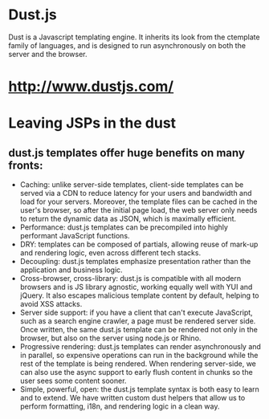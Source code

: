 # Dust.js
Dust is a Javascript templating engine. It inherits its look from the ctemplate family of languages, and is designed to run asynchronously on both the server and the browser.

# http://www.dustjs.com/


# Leaving JSPs in the dust

## dust.js templates offer huge benefits on many fronts: 
- Caching: unlike server-side templates, client-side templates can be served via a CDN to reduce latency for your users and bandwidth and load for your servers. Moreover, the template files can be cached in the user's browser, so after the initial page load, the web server only needs to return the dynamic data as JSON, which is maximally efficient. 
- Performance: dust.js templates can be precompiled into highly performant JavaScript functions. 
- DRY: templates can be composed of partials, allowing reuse of mark-up and rendering logic, even across different tech stacks. 
- Decoupling: dust.js templates emphasize presentation rather than the application and business logic. 
- Cross-browser, cross-library: dust.js is compatible with all modern browsers and is JS library agnostic, working equally well with YUI and jQuery. It also escapes malicious template content by default, helping to avoid XSS attacks. 
- Server side support: if you have a client that can't execute JavaScript, such as a search engine crawler, a page must be rendered server side. Once written, the same dust.js template can be rendered not only in the browser, but also on the server using node.js or Rhino. 
- Progressive rendering: dust.js templates can render asynchronously and in parallel, so expensive operations can run in the background while the rest of the template is being rendered. When rendering server-side, we can also use the async support to early flush content in chunks so the user sees some content sooner. 
- Simple, powerful, open: the dust.js template syntax is both easy to learn and to extend. We have written custom dust helpers that allow us to perform formatting, i18n, and rendering logic in a clean way. 
